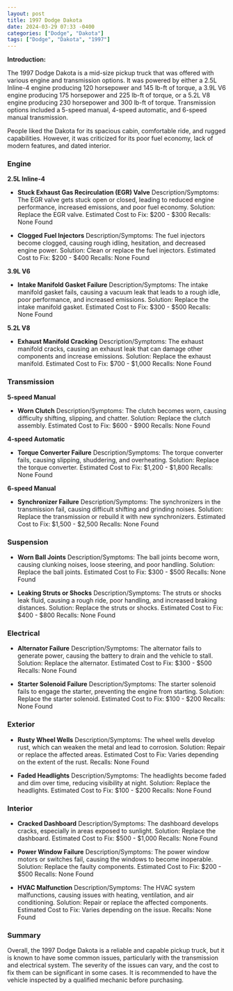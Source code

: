 ```yaml
---
layout: post
title: 1997 Dodge Dakota
date: 2024-03-29 07:33 -0400
categories: ["Dodge", "Dakota"]
tags: ["Dodge", "Dakota", "1997"]
---
```

**Introduction:**

The 1997 Dodge Dakota is a mid-size pickup truck that was offered with various engine and transmission options. It was powered by either a 2.5L Inline-4 engine producing 120 horsepower and 145 lb-ft of torque, a 3.9L V6 engine producing 175 horsepower and 225 lb-ft of torque, or a 5.2L V8 engine producing 230 horsepower and 300 lb-ft of torque. Transmission options included a 5-speed manual, 4-speed automatic, and 6-speed manual transmission.

People liked the Dakota for its spacious cabin, comfortable ride, and rugged capabilities. However, it was criticized for its poor fuel economy, lack of modern features, and dated interior.

### **Engine**

**2.5L Inline-4**

- **Stuck Exhaust Gas Recirculation (EGR) Valve**
  Description/Symptoms: The EGR valve gets stuck open or closed, leading to reduced engine performance, increased emissions, and poor fuel economy.
  Solution: Replace the EGR valve.
  Estimated Cost to Fix: $200 - $300
  Recalls: None Found

- **Clogged Fuel Injectors**
  Description/Symptoms: The fuel injectors become clogged, causing rough idling, hesitation, and decreased engine power.
  Solution: Clean or replace the fuel injectors.
  Estimated Cost to Fix: $200 - $400
  Recalls: None Found

**3.9L V6**

- **Intake Manifold Gasket Failure**
  Description/Symptoms: The intake manifold gasket fails, causing a vacuum leak that leads to a rough idle, poor performance, and increased emissions.
  Solution: Replace the intake manifold gasket.
  Estimated Cost to Fix: $300 - $500
  Recalls: None Found

**5.2L V8**

- **Exhaust Manifold Cracking**
  Description/Symptoms: The exhaust manifold cracks, causing an exhaust leak that can damage other components and increase emissions.
  Solution: Replace the exhaust manifold.
  Estimated Cost to Fix: $700 - $1,000
  Recalls: None Found

### **Transmission**

**5-speed Manual**

- **Worn Clutch**
  Description/Symptoms: The clutch becomes worn, causing difficulty shifting, slipping, and chatter.
  Solution: Replace the clutch assembly.
  Estimated Cost to Fix: $600 - $900
  Recalls: None Found

**4-speed Automatic**

- **Torque Converter Failure**
  Description/Symptoms: The torque converter fails, causing slipping, shuddering, and overheating.
  Solution: Replace the torque converter.
  Estimated Cost to Fix: $1,200 - $1,800
  Recalls: None Found

**6-speed Manual**

- **Synchronizer Failure**
  Description/Symptoms: The synchronizers in the transmission fail, causing difficult shifting and grinding noises.
  Solution: Replace the transmission or rebuild it with new synchronizers.
  Estimated Cost to Fix: $1,500 - $2,500
  Recalls: None Found

### **Suspension**

- **Worn Ball Joints**
  Description/Symptoms: The ball joints become worn, causing clunking noises, loose steering, and poor handling.
  Solution: Replace the ball joints.
  Estimated Cost to Fix: $300 - $500
  Recalls: None Found

- **Leaking Struts or Shocks**
  Description/Symptoms: The struts or shocks leak fluid, causing a rough ride, poor handling, and increased braking distances.
  Solution: Replace the struts or shocks.
  Estimated Cost to Fix: $400 - $800
  Recalls: None Found

### **Electrical**

- **Alternator Failure**
  Description/Symptoms: The alternator fails to generate power, causing the battery to drain and the vehicle to stall.
  Solution: Replace the alternator.
  Estimated Cost to Fix: $300 - $500
  Recalls: None Found

- **Starter Solenoid Failure**
  Description/Symptoms: The starter solenoid fails to engage the starter, preventing the engine from starting.
  Solution: Replace the starter solenoid.
  Estimated Cost to Fix: $100 - $200
  Recalls: None Found

### **Exterior**

- **Rusty Wheel Wells**
  Description/Symptoms: The wheel wells develop rust, which can weaken the metal and lead to corrosion.
  Solution: Repair or replace the affected areas.
  Estimated Cost to Fix: Varies depending on the extent of the rust.
  Recalls: None Found

- **Faded Headlights**
  Description/Symptoms: The headlights become faded and dim over time, reducing visibility at night.
  Solution: Replace the headlights.
  Estimated Cost to Fix: $100 - $200
  Recalls: None Found

### **Interior**

- **Cracked Dashboard**
  Description/Symptoms: The dashboard develops cracks, especially in areas exposed to sunlight.
  Solution: Replace the dashboard.
  Estimated Cost to Fix: $500 - $1,000
  Recalls: None Found

- **Power Window Failure**
  Description/Symptoms: The power window motors or switches fail, causing the windows to become inoperable.
  Solution: Replace the faulty components.
  Estimated Cost to Fix: $200 - $500
  Recalls: None Found

- **HVAC Malfunction**
  Description/Symptoms: The HVAC system malfunctions, causing issues with heating, ventilation, and air conditioning.
  Solution: Repair or replace the affected components.
  Estimated Cost to Fix: Varies depending on the issue.
  Recalls: None Found

### **Summary**

Overall, the 1997 Dodge Dakota is a reliable and capable pickup truck, but it is known to have some common issues, particularly with the transmission and electrical system. The severity of the issues can vary, and the cost to fix them can be significant in some cases. It is recommended to have the vehicle inspected by a qualified mechanic before purchasing.
